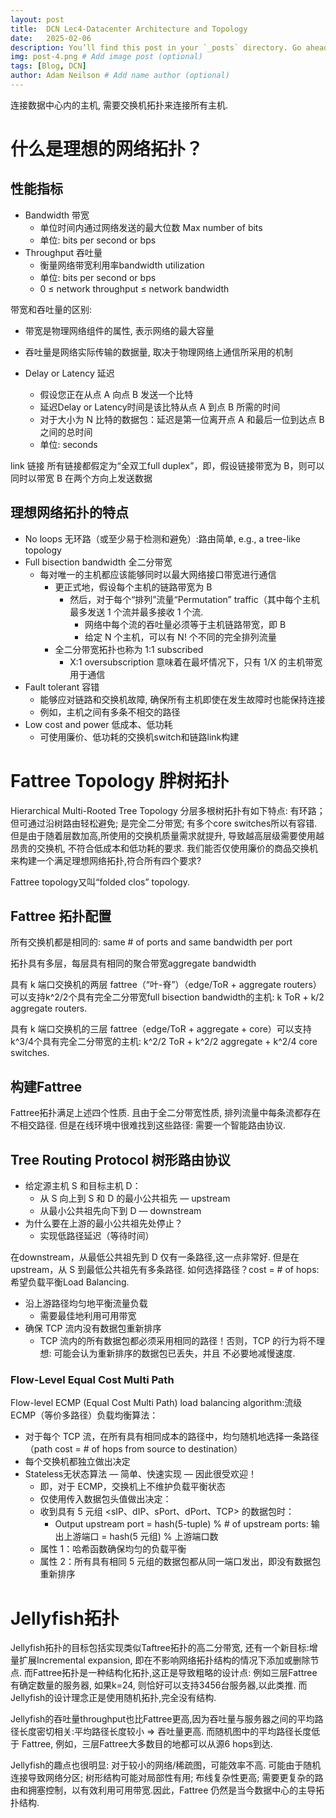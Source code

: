 ```yaml
---
layout: post
title:  DCN Lec4-Datacenter Architecture and Topology
date:   2025-02-06
description: You’ll find this post in your `_posts` directory. Go ahead and edit it and re-build the site to see your changes. # Add post description (optional)
img: post-4.png # Add image post (optional)
tags: [Blog, DCN]
author: Adam Neilson # Add name author (optional)
---
```


连接数据中心内的主机, 需要交换机拓扑来连接所有主机.

# 什么是理想的网络拓扑？

## 性能指标

- Bandwidth 带宽
  - 单位时间内通过网络发送的最大位数 Max number of bits 
  - 单位: bits per second or bps
- Throughput 吞吐量
  - 衡量网络带宽利用率bandwidth utilization
  - 单位: bits per second or bps
  - 0 ≤ network throughput ≤ network bandwidth

带宽和吞吐量的区别:
  - 带宽是物理网络组件的属性, 表示网络的最大容量
  - 吞吐量是网络实际传输的数据量, 取决于物理网络上通信所采用的机制

- Delay or Latency 延迟
  - 假设您正在从点 A 向点 B 发送一个比特
  - 延迟Delay or Latency时间是该比特从点 A 到点 B 所需的时间
  - 对于大小为 N 比特的数据包：延迟是第一位离开点 A 和最后一位到达点 B 之间的总时间
  - 单位: seconds

link 链接
所有链接都假定为“全双工full duplex”，即，假设链接带宽为 B，则可以同时以带宽 B 在两个方向上发送数据

## 理想网络拓扑的特点

- No loops 无环路（或至少易于检测和避免）:路由简单, e.g., a tree-like topology
- Full bisection bandwidth 全二分带宽
  - 每对唯一的主机都应该能够同时以最大网络接口带宽进行通信
    - 更正式地，假设每个主机的链路带宽为 B
      - 然后，对于每个“排列”流量“Permutation” traffic（其中每个主机最多发送 1 个流并最多接收 1 个流.
        - 网络中每个流的吞吐量必须等于主机链路带宽，即 B
        - 给定 N 个主机，可以有 N! 个不同的完全排列流量
    - 全二分带宽拓扑也称为 1:1 subscribed
      - X:1 oversubscription 意味着在最坏情况下，只有 1/X 的主机带宽用于通信
- Fault tolerant 容错
  - 能够应对链路和交换机故障, 确保所有主机即使在发生故障时也能保持连接
  - 例如，主机之间有多条不相交的路径
- Low cost and power 低成本、低功耗
  - 可使用廉价、低功耗的交换机switch和链路link构建

# Fattree Topology 胖树拓扑

Hierarchical Multi-Rooted Tree Topology 分层多根树拓扑有如下特点: 有环路；但可通过沿树路由轻松避免; 是完全二分带宽; 有多个core switches所以有容错. 但是由于随着层数加高,所使用的交换机质量需求就提升, 导致越高层级需要使用越昂贵的交换机, 不符合低成本和低功耗的要求. 我们能否仅使用廉价的商品交换机来构建一个满足理想网络拓扑,符合所有四个要求?

Fattree topology又叫“folded clos” topology.

## Fattree 拓扑配置

所有交换机都是相同的: same # of ports and same bandwidth per port

拓扑具有多层，每层具有相同的聚合带宽aggregate bandwidth

具有 k 端口交换机的两层 fattree（“叶-脊”）（edge/ToR + aggregate routers）可以支持k^2/2个具有完全二分带宽full bisection bandwidth的主机: k ToR + k/2 aggregate routers.

具有 k 端口交换机的三层 fattree（edge/ToR + aggregate + core）可以支持k^3/4个具有完全二分带宽的主机: k^2/2 ToR + k^2/2 aggregate + k^2/4 core switches.

## 构建Fattree

Fattree拓扑满足上述四个性质. 且由于全二分带宽性质, 排列流量中每条流都存在不相交路径. 但是在线环境中很难找到这些路径: 需要一个智能路由协议.

## Tree Routing Protocol 树形路由协议

- 给定源主机 S 和目标主机 D：
  - 从 S 向上到 S 和 D 的最小公共祖先 — upstream
  - 从最小公共祖先向下到 D — downstream
- 为什么要在上游的最小公共祖先处停止？
  - 实现低路径延迟（等待时间）

在downstream，从最低公共祖先到 D 仅有一条路径,这一点非常好. 但是在upstream，从 S 到最低公共祖先有多条路径. 如何选择路径？cost = # of hops: 希望负载平衡Load Balancing.

- 沿上游路径均匀地平衡流量负载
  - 需要最佳地利用可用带宽
- 确保 TCP 流内没有数据包重新排序
  - TCP 流内的所有数据包都必须采用相同的路径！否则，TCP 的行为将不理想: 可能会认为重新排序的数据包已丢失，并且
不必要地减慢速度.

### Flow-Level Equal Cost Multi Path

Flow-level ECMP (Equal Cost Multi Path) load balancing algorithm:流级 ECMP（等价多路径）负载均衡算法：

- 对于每个 TCP 流，在所有具有相同成本的路径中，均匀随机地选择一条路径（path cost = # of hops from source to destination）
- 每个交换机都独立做出决定
- Stateless无状态算法 — 简单、快速实现 — 因此很受欢迎！
  - 即，对于 ECMP，交换机上不维护负载平衡状态
  - 仅使用传入数据包头值做出决定：
  - 收到具有 5 元组 <sIP、dIP、sPort、dPort、TCP> 的数据包时：
    - Output upstream port = hash(5-tuple) % # of upstream ports: 输出上游端口 = hash(5 元组) % 上游端口数
  - 属性 1：哈希函数确保均匀的负载平衡
  - 属性 2：所有具有相同 5 元组的数据包都从同一端口发出，即没有数据包重新排序


# Jellyfish拓扑

Jellyfish拓扑的目标包括实现类似Taftree拓扑的高二分带宽, 还有一个新目标:增量扩展Incremental expansion, 即在不影响网络拓扑结构的情况下添加或删除节点. 而Fattree拓扑是一种结构化拓扑,这正是导致粗略的设计点: 例如三层Fattree有确定数量的服务器, 如果k=24, 则恰好可以支持3456台服务器,以此类推. 而Jellyfish的设计理念正是使用随机拓扑,完全没有结构.

Jellyfish的吞吐量throughput也比Fattree更高,因为吞吐量与服务器之间的平均路径长度密切相关:平均路径长度较小 => 吞吐量更高. 而随机图中的平均路径长度低于 Fattree, 例如，三层Fattree大多数目的地都可以从源6 hops到达.

Jellyfish的趣点也很明显: 对于较小的网络/稀疏图，可能效率不高. 可能由于随机连接导致网络分区; 树形结构可能对局部性有用; 布线复杂性更高; 需要更复杂的路由和拥塞控制，以有效利用可用带宽.因此，Fattree 仍然是当今数据中心的主导拓扑结构.
